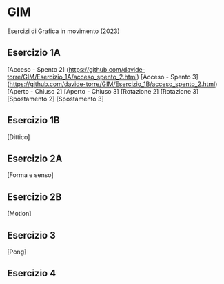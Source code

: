 # GIM
Esercizi di Grafica in movimento (2023)


## Esercizio 1A   
[Acceso - Spento 2] (https://github.com/davide-torre/GIM/Esercizio_1A/acceso_spento_2.html) 
[Acceso - Spento 3] (https://github.com/davide-torre/GIM/Esercizio_1B/acceso_spento_2.html)
[Aperto - Chiuso 2]
[Aperto - Chiuso 3]
[Rotazione 2]
[Rotazione 3]
[Spostamento 2]
[Spostamento 3]
## Esercizio 1B 
[Dittico]
## Esercizio 2A 
[Forma e senso]
## Esercizio 2B
[Motion]
## Esercizio 3
[Pong]
## Esercizio 4



